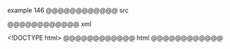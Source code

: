 example 146
@@@@@@@@@@@@ src
<!DOCTYPE html>
@@@@@@@@@@@@ xml
<?xml version="1.0" encoding="UTF-8"?>
<!DOCTYPE document SYSTEM "CommonMark.dtd">
<document xmlns="http://commonmark.org/xml/1.0">
  <html_block>&lt;!DOCTYPE html&gt;
</html_block>
</document>
@@@@@@@@@@@@ html
<!DOCTYPE html>
@@@@@@@@@@@@

